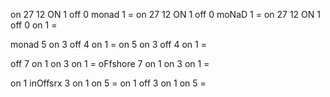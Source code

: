 on 27 12 ON 1 off 0 monad 1 = 
on 27 12 ON 1 off 0 moNaD 1 = 
on 27 12 ON 1 off 0 on 1 = 

monad 5 on 3 off 4 on 1 =
on 5 on 3 off 4 on 1 =

off 7 on 1 on 3 on 1 = 
oFfshore 7 on 1 on 3 on 1 =

on 1 inOffsrx 3 on 1 on 5 =
on 1 off 3 on 1 on 5 =

